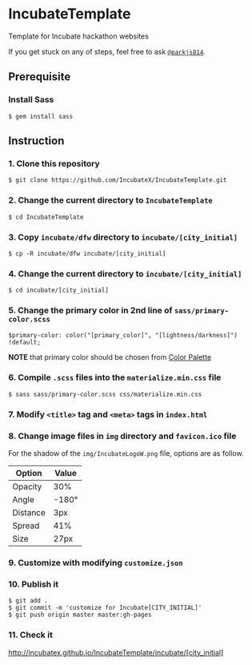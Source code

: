 # IncubateTemplate
Template for Incubate hackathon websites

If you get stuck on any of steps, feel free to ask <a href="http://fb.com/parkjs814">`@parkjs814`</a>.

Prerequisite
------------
### Install Sass
    $ gem install sass

Instruction
-----------
### 1. Clone this repository
    $ git clone https://github.com/IncubateX/IncubateTemplate.git
### 2. Change the current directory to `IncubateTemplate`
    $ cd IncubateTemplate
### 3. Copy `incubate/dfw` directory to `incubate/[city_initial]`
    $ cp -R incubate/dfw incubate/[city_initial]
### 4. Change the current directory to `incubate/[city_initial]`
    $ cd incubate/[city_initial]
### 5. Change the primary color in 2nd line of `sass/primary-color.scss`
    $primary-color: color("[primary_color]", "[lightness/darkness]") !default;
**NOTE** that primary color should be chosen from <a href="http://materializecss.com/color.html">Color Palette</a>
### 6. Compile `.scss` files into the `materialize.min.css` file
    $ sass sass/primary-color.scss css/materialize.min.css
### 7. Modify `<title>` tag and `<meta>` tags in `index.html`
### 8. Change image files in `img` directory and `favicon.ico` file
For the shadow of the `img/IncubateLogoW.png` file, options are as follow.

| Option   | Value |
|----------|-------|
| Opacity  | 30%   |
| Angle    | -180° |
| Distance | 3px   |
| Spread   | 41%   |
| Size     | 27px  |
### 9. Customize with modifying `customize.json`
### 10. Publish it
    $ git add .
    $ git commit -m 'customize for Incubate[CITY_INITIAL]'
    $ git push origin master master:gh-pages
### 11. Check it
<a href="http://incubatex.github.io/IncubateTemplate/incubate/[city_initial]">http://incubatex.github.io/IncubateTemplate/incubate/[city_initial]</a>